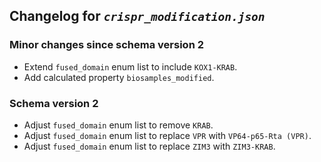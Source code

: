 ## Changelog for *`crispr_modification.json`*

### Minor changes since schema version 2

* Extend `fused_domain` enum list to include `KOX1-KRAB`.
* Add calculated property `biosamples_modified`.

### Schema version 2

* Adjust `fused_domain` enum list to remove `KRAB`.
* Adjust `fused_domain` enum list to replace `VPR` with `VP64-p65-Rta (VPR)`.
* Adjust `fused_domain` enum list to replace `ZIM3` with `ZIM3-KRAB`.
